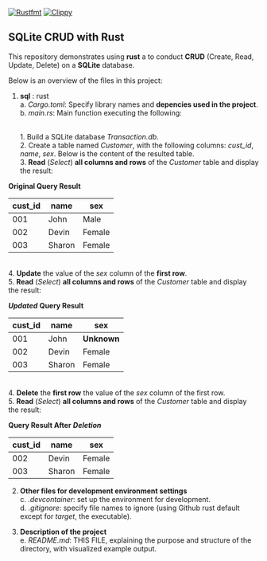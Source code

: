 [![Rustfmt](https://github.com/nogibjj/RustSQLCRUD_YCLiu/actions/workflows/rustfmt.yml/badge.svg)](https://github.com/nogibjj/RustSQLCRUD_YCLiu/actions/workflows/rustfmt.yml)
[![Clippy](https://github.com/nogibjj/RustSQLCRUD_YCLiu/actions/workflows/lint.yml/badge.svg)](https://github.com/nogibjj/RustSQLCRUD_YCLiu/actions/workflows/lint.yml)
## SQLite CRUD with Rust 

This repository demonstrates using **rust** a to conduct **CRUD** (Create, Read, Update, Delete) on a **SQLite** database. 

Below is an overview of the files in this project:

1. **sql** : rust
   <br>a. _Cargo.toml_: Specify library names and **depencies used in the project**.
   <br>b. _main.rs_: Main function executing the following: 

   <br>         1. Build a SQLite database _Transaction.db_.
   <br>         2. Create a table named *Customer*, with the following columns: *cust_id*, *name*, *sex*. Below is the content of the resulted table.
   <br>         3. **Read** (*Select*) **all columns and rows** of the *Customer* table and display the result:
   
**Original Query Result**

| cust_id | name | sex |
|---|---|---|
|001| John | Male |
|002| Devin | Female |
|003| Sharon | Female |

   <br>         4. **Update** the value of the *sex* column of the **first row**.
   <br>         5. **Read** (*Select*) **all columns and rows** of the *Customer* table and display the result:
   
***Updated*** **Query Result**

| cust_id | name | sex |
|---|---|---|
|001| John | **Unknown** |
|002| Devin | Female |
|003| Sharon | Female |

<br>         4. **Delete** the **first row** the value of the *sex* column of the first row.
<br>         5. **Read** (*Select*) **all columns and rows** of the *Customer* table and display the result:

**Query Result After** ***Deletion***

| cust_id | name | sex |
|---|---|---|
|002| Devin | Female |
|003| Sharon | Female |

 

2. **Other files for development environment settings**
  <br>c. _.devcontainer_: set up the environment for development.
  <br>d. _.gitignore_: specify file names to ignore (using Github rust default except for *target*, the executable).
  

6. **Description of the project**
   <br>e. _README.md_: THIS FILE, explaining the purpose and structure of the directory, with visualized example output.

